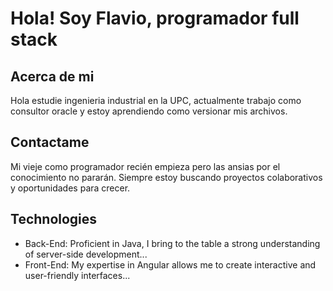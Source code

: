 # Hola! Soy Flavio, programador full stack

## Acerca de mi
Hola estudie ingenieria industrial en la UPC, actualmente trabajo como consultor oracle y estoy aprendiendo como versionar mis archivos.

## Contactame
Mi vieje como programador recién empieza pero las ansias por el conocimiento no pararán. Siempre estoy buscando proyectos colaborativos y oportunidades para crecer.

## Technologies
- Back-End: Proficient in Java, I bring to the table a strong understanding of server-side development...
- Front-End: My expertise in Angular allows me to create interactive and user-friendly interfaces...